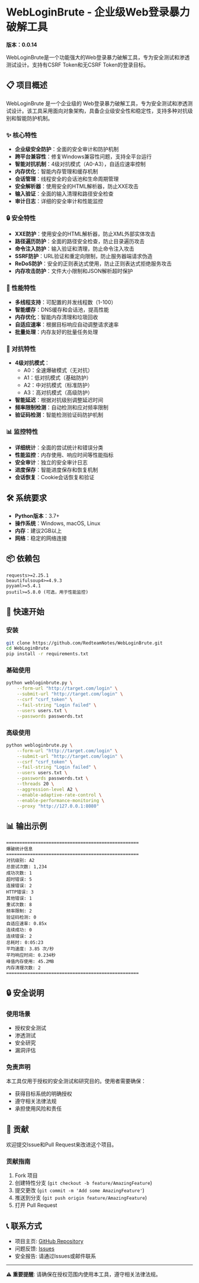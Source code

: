# WebLoginBrute - 企业级Web登录暴力破解工具

**版本：0.0.14**

WebLoginBrute是一个功能强大的Web登录暴力破解工具，专为安全测试和渗透测试设计。支持有CSRF Token和无CSRF Token的登录目标。

## 📋 项目概述

WebLoginBrute 是一个企业级的 Web登录暴力破解工具，专为安全测试和渗透测试设计。该工具采用面向对象架构，具备企业级安全性和稳定性，支持多种对抗级别和智能防护机制。

### ✨ 核心特性

- **企业级安全防护**：全面的安全审计和防护机制
- **跨平台兼容性**：修复Windows兼容性问题，支持全平台运行
- **智能对抗机制**：4级对抗模式（A0-A3），自适应速率控制
- **内存优化**：智能内存管理和缓存机制
- **会话管理**：线程安全的会话池和生命周期管理
- **安全解析器**：使用安全的HTML解析器，防止XXE攻击
- **输入验证**：全面的输入清理和路径安全检查
- **审计日志**：详细的安全审计和性能监控

### 🔒 安全特性
- **XXE防护**：使用安全的HTML解析器，防止XML外部实体攻击
- **路径遍历防护**：全面的路径安全检查，防止目录遍历攻击
- **命令注入防护**：输入验证和清理，防止命令注入攻击
- **SSRF防护**：URL验证和重定向限制，防止服务器端请求伪造
- **ReDoS防护**：安全的正则表达式使用，防止正则表达式拒绝服务攻击
- **内存攻击防护**：文件大小限制和JSON解析超时保护

### 🚀 性能特性
- **多线程支持**：可配置的并发线程数（1-100）
- **智能缓存**：DNS缓存和会话池，提高性能
- **内存优化**：智能内存清理和垃圾回收
- **自适应速率**：根据目标响应自动调整请求速率
- **批量处理**：内存友好的批量任务处理

### 🎯 对抗特性
- **4级对抗模式**：
  - A0：全速爆破模式（无对抗）
  - A1：低对抗模式（基础防护）
  - A2：中对抗模式（标准防护）
  - A3：高对抗模式（高级防护）
- **智能延迟**：根据对抗级别调整延迟时间
- **频率限制检测**：自动检测和应对频率限制
- **验证码检测**：智能检测验证码防护机制

### 📊 监控特性
- **详细统计**：全面的尝试统计和错误分类
- **性能监控**：内存使用、响应时间等性能指标
- **安全审计**：独立的安全审计日志
- **进度保存**：智能进度保存和恢复机制
- **会话恢复**：Cookie会话恢复和验证

## 🛠️ 系统要求

- **Python版本**：3.7+
- **操作系统**：Windows, macOS, Linux
- **内存**：建议2GB以上
- **网络**：稳定的网络连接

## 📦 依赖包

```
requests>=2.25.1
beautifulsoup4>=4.9.3
pyyaml>=5.4.1
psutil>=5.8.0 (可选，用于性能监控)
```

## 🚀 快速开始

### 安装
```bash
git clone https://github.com/RedteamNotes/WebLoginBrute.git
cd WebLoginBrute
pip install -r requirements.txt
```

### 基础使用
```bash
python webloginbrute.py \
    --form-url "http://target.com/login" \
    --submit-url "http://target.com/login" \
    --csrf "csrf_token" \
    --fail-string "Login failed" \
    --users users.txt \
    --passwords passwords.txt
```

### 高级使用
```bash
python webloginbrute.py \
    --form-url "http://target.com/login" \
    --submit-url "http://target.com/login" \
    --csrf "csrf_token" \
    --fail-string "Login failed" \
    --users users.txt \
    --passwords passwords.txt \
    --threads 20 \
    --aggression-level A2 \
    --enable-adaptive-rate-control \
    --enable-performance-monitoring \
    --proxy "http://127.0.0.1:8080"
```

## 📊 输出示例

```
==================================================
爆破统计信息
==================================================
对抗级别: A2
总尝试次数: 1,234
成功次数: 1
超时错误: 5
连接错误: 2
HTTP错误: 3
其他错误: 1
重试次数: 8
频率限制: 2
验证码检测: 0
自适应速率: 0.85x
连续成功: 0
连续错误: 2
总耗时: 0:05:23
平均速度: 3.85 次/秒
平均响应时间: 0.234秒
峰值内存使用: 45.2MB
内存清理次数: 2
==================================================
```

## 🔒 安全说明

### 使用场景
- 授权安全测试
- 渗透测试
- 安全研究
- 漏洞评估

### 免责声明
本工具仅用于授权的安全测试和研究目的。使用者需要确保：
- 获得目标系统的明确授权
- 遵守相关法律法规
- 承担使用风险和责任

## 🤝 贡献

欢迎提交Issue和Pull Request来改进这个项目。

### 贡献指南
1. Fork 项目
2. 创建特性分支 (`git checkout -b feature/AmazingFeature`)
3. 提交更改 (`git commit -m 'Add some AmazingFeature'`)
4. 推送到分支 (`git push origin feature/AmazingFeature`)
5. 打开 Pull Request

## 📞 联系方式

- 项目主页: [GitHub Repository](https://github.com/RedteamNotes/WebLoginBrute)
- 问题反馈: [Issues](https://github.com/RedteamNotes/WebLoginBrute/issues)
- 安全报告: 请通过Issues或邮件联系

---

**⚠️ 重要提醒**: 请确保在授权范围内使用本工具，遵守相关法律法规。 